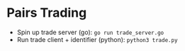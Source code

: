 # Pairs Trading

- Spin up trade server (go): `go run trade_server.go`
- Run trade client + identifier (python): `python3 trade.py`